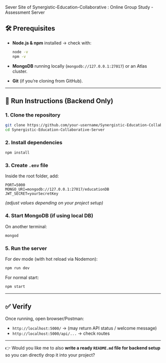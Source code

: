 Sever Site of Synergistic-Education-Collaborative  :
Online Group Study -
Assessment Server


## 🛠 Prerequisites

* **Node.js & npm** installed → check with:

  ```bash
  node -v
  npm -v
  ```
* **MongoDB** running locally (`mongodb://127.0.0.1:27017`) or an Atlas cluster.
* **Git** (if you’re cloning from GitHub).

---

## 🚀 Run Instructions (Backend Only)

### 1. Clone the repository

```bash
git clone https://github.com/your-username/Synergistic-Education-Collaborative-Server.git
cd Synergistic-Education-Collaborative-Server
```

### 2. Install dependencies

```bash
npm install
```

### 3. Create `.env` file

Inside the root folder, add:

```env
PORT=5000
MONGO_URI=mongodb://127.0.0.1:27017/educationDB
JWT_SECRET=yourSecretKey
```

*(adjust values depending on your project setup)*

### 4. Start MongoDB (if using local DB)

On another terminal:

```bash
mongod
```

### 5. Run the server

For dev mode (with hot reload via Nodemon):

```bash
npm run dev
```

For normal start:

```bash
npm start
```

---

## ✅ Verify

Once running, open browser/Postman:

* `http://localhost:5000/` → (may return API status / welcome message)
* `http://localhost:5000/api/...` → check routes

---

👉 Would you like me to also **write a ready `README.md` file for backend setup** so you can directly drop it into your project?

